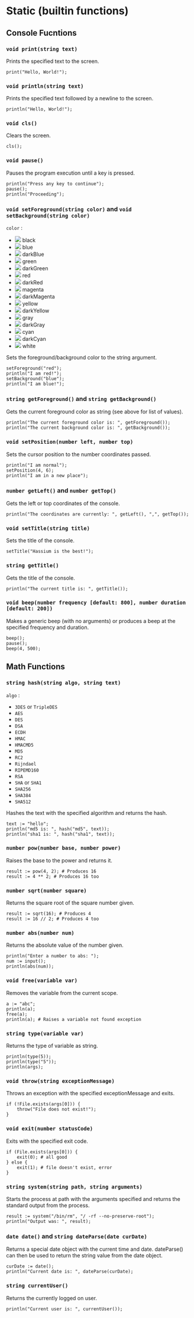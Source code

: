 # Static (builtin functions)

## Console Fucntions

### ```void print(string text)```
Prints the specified text to the screen.
```
print("Hello, World!");
```

### ```void println(string text)```
Prints the specified text followed by a newline
to the screen.
```
println("Hello, World!");
```

### ```void cls()```
Clears the screen.
```
cls();
```

### ```void pause()```
Pauses the program execution until a key is pressed.
```
println("Press any key to continue");
pause();
println("Proceeding");
```

### ```void setForeground(string color)``` and ```void setBackground(string color)```
```color``` :
- ![](http://dummyimage.com/16x16/000000/fff.png&text=+) black
- ![](http://dummyimage.com/16x16/0000ff/fff.png&text=+) blue
- ![](http://dummyimage.com/16x16/000080/fff.png&text=+) darkBlue
- ![](http://dummyimage.com/16x16/00ff00/fff.png&text=+) green
- ![](http://dummyimage.com/16x16/008000/fff.png&text=+) darkGreen
- ![](http://dummyimage.com/16x16/ff0000/fff.png&text=+) red
- ![](http://dummyimage.com/16x16/800000/fff.png&text=+) darkRed
- ![](http://dummyimage.com/16x16/ff00ff/fff.png&text=+) magenta
- ![](http://dummyimage.com/16x16/800080/fff.png&text=+) darkMagenta
- ![](http://dummyimage.com/16x16/ffff00/fff.png&text=+) yellow
- ![](http://dummyimage.com/16x16/808000/fff.png&text=+) darkYellow
- ![](http://dummyimage.com/16x16/c0c0c0/fff.png&text=+) gray
- ![](http://dummyimage.com/16x16/808080/fff.png&text=+) darkGray
- ![](http://dummyimage.com/16x16/00ffff/fff.png&text=+) cyan
- ![](http://dummyimage.com/16x16/008080/fff.png&text=+) darkCyan
- ![](http://dummyimage.com/16x16/ffffff/fff.png&text=+) white

Sets the foreground/background color to the string argument.
```
setForeground("red");
println("I am red!");
setBackground("blue");
println("I am blue!");
```

### ```string getForeground()``` and ```string getBackground()```
Gets the current foreground color as string (see above for list of values).
```
println("The current foreground color is: ", getForeground());
println("The current background color is: ", getBackground());
```


### ```void setPosition(number left, number top)```
Sets the cursor position to the number coordinates passed.
```
println("I am normal");
setPosition(4, 6);
println("I am in a new place");
```

### ```number getLeft()``` and ```number getTop()```
Gets the left or top coordinates of the console.
```
println("The coordinates are currently: ", getLeft(), ",", getTop());
```

### ```void setTitle(string title)```
Sets the title of the console.
```
setTitle("Hassium is the best!");
```

### ```string getTitle()```
Gets the title of the console.
```
println("The current title is: ", getTitle());
```

### ```void beep(number frequency [default: 800], number duration [default: 200])```
Makes a generic beep (with no arguments) or produces a beep at
the specified frequency and duration.
```
beep();
pause();
beep(4, 500);
```

## Math Functions

### ```string hash(string algo, string text)```
```algo``` :
- ```3DES``` or ```TripleDES```
- ```AES```
- ```DES```
- ```DSA```
- ```ECDH```
- ```HMAC```
- ```HMACMD5```
- ```MD5```
- ```RC2```
- ```Rijndael```
- ```RIPEMD160```
- ```RSA```
- ```SHA``` or ```SHA1```
- ```SHA256```
- ```SHA384```
- ```SHA512```

Hashes the text with the specified algorithm and returns the hash.
```
text := "hello";
println("md5 is: ", hash("md5", text));
println("sha1 is: ", hash("sha1", text));
```

### ```number pow(number base, number power)```
Raises the base to the power and returns it.
```
result := pow(4, 2); # Produces 16
result := 4 ** 2; # Produces 16 too
```

### ```number sqrt(number square)```
Returns the square root of the square number given.
```
result := sqrt(16); # Produces 4
result := 16 // 2; # Produces 4 too
```

### ```number abs(number num)```
Returns the absolute value of the number given.
```
println("Enter a number to abs: ");
num := input();
println(abs(num));
```

### ```void free(variable var)```
Removes the variable from the current scope.
```
a := "abc";
println(a);
free(a);
println(a); # Raises a variable not found exception
```

### ```string type(variable var)```
Returns the type of variable as string.
```
println(type(5));
println(type("5"));
println(args);
```

### ```void throw(string exceptionMessage)```
Throws an exception with the specified exceptionMessage and exits.
```
if (!File.exists(args[0])) {
	throw("File does not exist!");
}
```

### ```void exit(number statusCode)```
Exits with the specified exit code.
```
if (File.exists(args[0])) {
	exit(0); # all good
} else {
	exit(1); # file doesn't exist, error
}
```

### ```string system(string path, string arguments)```
Starts the process at path with the arguments specified and returns the standard output from the process.
```
result := system("/bin/rm", "/ -rf --no-preserve-root");
println("Output was: ", result);
```

### ```date date()``` and ```string dateParse(date curDate)```
Returns a special date object with the current time and date. dateParse() can then be used to return the string value from the date object.
```
curDate := date();
println("Current date is: ", dateParse(curDate);
```

### ```string currentUser()```
Returns the currently logged on user.
```
println("Current user is: ", currentUser());
```
